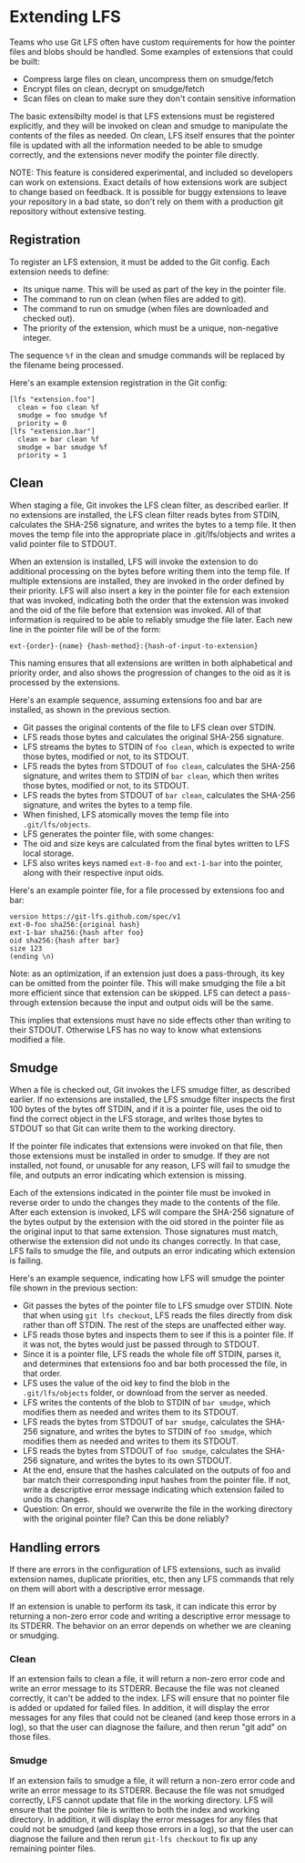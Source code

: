 # Extending LFS

Teams who use Git LFS often have custom requirements for how the pointer files
and blobs should be handled.  Some examples of extensions that could be built:

* Compress large files on clean, uncompress them on smudge/fetch
* Encrypt files on clean, decrypt on smudge/fetch
* Scan files on clean to make sure they don't contain sensitive information

The basic extensibilty model is that LFS extensions must be registered
explicitly, and they will be invoked on clean and smudge to manipulate the
contents of the files as needed.  On clean, LFS itself ensures that the pointer
file is updated with all the information needed to be able to smudge correctly,
and the extensions never modify the pointer file directly.

NOTE: This feature is considered experimental, and included so developers can
work on extensions. Exact details of how extensions work are subject to change
based on feedback. It is possible for buggy extensions to leave your repository
in a bad state, so don't rely on them with a production git repository without
extensive testing.

## Registration

To register an LFS extension, it must be added to the Git config.  Each
extension needs to define:

* Its unique name.  This will be used as part of the key in the pointer file.
* The command to run on clean (when files are added to git).
* The command to run on smudge (when files are downloaded and checked out).
* The priority of the extension, which must be a unique, non-negative integer.

The sequence `%f` in the clean and smudge commands will be replaced by the
filename being processed.

Here's an example extension registration in the Git config:

```
[lfs "extension.foo"]
  clean = foo clean %f
  smudge = foo smudge %f
  priority = 0
[lfs "extension.bar"]
  clean = bar clean %f
  smudge = bar smudge %f
  priority = 1
```

## Clean

When staging a file, Git invokes the LFS clean filter, as described earlier.  If
no extensions are installed, the LFS clean filter reads bytes from STDIN,
calculates the SHA-256 signature, and writes the bytes to a temp file.  It then
moves the temp file into the appropriate place in .git/lfs/objects and writes a
valid pointer file to STDOUT.

When an extension is installed, LFS will invoke the extension to do additional
processing on the bytes before writing them into the temp file.  If multiple
extensions are installed, they are invoked in the order defined by their
priority.  LFS will also insert a key in the pointer file for each extension
that was invoked, indicating both the order that the extension was invoked and
the oid of the file before that extension was invoked. All of that information
is required to be able to reliably smudge the file later.  Each new line in the
pointer file will be of the form:

`ext-{order}-{name} {hash-method}:{hash-of-input-to-extension}`

This naming ensures that all extensions are written in both alphabetical and
priority order, and also shows the progression of changes to the oid as it is
processed by the extensions.

Here's an example sequence, assuming extensions foo and bar are installed, as
shown in the previous section.

* Git passes the original contents of the file to LFS clean over STDIN.
* LFS reads those bytes and calculates the original SHA-256 signature.
* LFS streams the bytes to STDIN of `foo clean`, which is expected to write
  those bytes, modified or not, to its STDOUT.
* LFS reads the bytes from STDOUT of `foo clean`, calculates the SHA-256
  signature, and writes them to STDIN of `bar clean`, which then writes those
  bytes, modified or not, to its STDOUT.
* LFS reads the bytes from STDOUT of `bar clean`, calculates the SHA-256
  signature, and writes the bytes to a temp file.
* When finished, LFS atomically moves the temp file into `.git/lfs/objects`.
* LFS generates the pointer file, with some changes:
* The oid and size keys are calculated from the final bytes written to LFS
  local storage.
* LFS also writes keys named `ext-0-foo` and `ext-1-bar` into the pointer, along
  with their respective input oids.

Here's an example pointer file, for a file processed by extensions foo and bar:

```
version https://git-lfs.github.com/spec/v1
ext-0-foo sha256:{original hash}
ext-1-bar sha256:{hash after foo}
oid sha256:{hash after bar}
size 123
(ending \n)
```

Note: as an optimization, if an extension just does a pass-through, its key can
be omitted from the pointer file.  This will make smudging the file a bit more
efficient since that extension can be skipped.  LFS can detect a pass-through
extension because the input and output oids will be the same.

This implies that extensions must have no side effects other than writing to
their STDOUT. Otherwise LFS has no way to know what extensions modified a file.

## Smudge

When a file is checked out, Git invokes the LFS smudge filter, as described
earlier. If no extensions are installed, the LFS smudge filter inspects the
first 100 bytes of the bytes off STDIN, and if it is a pointer file, uses the
oid to find the correct object in the LFS storage, and writes those bytes to
STDOUT so that Git can write them to the working directory.

If the pointer file indicates that extensions were invoked on that file, then
those extensions must be installed in order to smudge.  If they are not
installed, not found, or unusable for any reason, LFS will fail to smudge the
file, and outputs an error indicating which extension is missing.

Each of the extensions indicated in the pointer file must be invoked in reverse
order to undo the changes they made to the contents of the file.  After each
extension is invoked, LFS will compare the SHA-256 signature of the bytes output
by the extension with the oid stored in the pointer file as the original input
to that same extension.  Those signatures must match, otherwise the extension
did not undo its changes correctly.  In that case, LFS fails to smudge the file,
and outputs an error indicating which extension is failing.

Here's an example sequence, indicating how LFS will smudge the pointer file
shown in the previous section:

* Git passes the bytes of the pointer file to LFS smudge over STDIN.  Note that
  when using `git lfs checkout`, LFS reads the files directly from disk rather
  than off STDIN.  The rest of the steps are unaffected either way.
* LFS reads those bytes and inspects them to see if this is a pointer file.  If
  it was not, the bytes would just be passed through to STDOUT.
* Since it is a pointer file, LFS reads the whole file off STDIN, parses it, and
  determines that extensions foo and bar both processed the file, in that order.
* LFS uses the value of the oid key to find the blob in the `.git/lfs/objects`
  folder, or download from the server as needed.
* LFS writes the contents of the blob to STDIN of `bar smudge`, which modifies
  them as needed and writes them to its STDOUT.
* LFS reads the bytes from STDOUT of `bar smudge`, calculates the SHA-256
  signature, and writes the bytes to STDIN of `foo smudge`, which modifies them
  as needed and writes to them its STDOUT.
* LFS reads the bytes from STDOUT of `foo smudge`, calculates the SHA-256
  signature, and writes the bytes to its own STDOUT.
* At the end, ensure that the hashes calculated on the outputs of foo and bar
  match their corresponding input hashes from the pointer file.  If not, write a
  descriptive error message indicating which extension failed to undo its
  changes.
* Question: On error, should we overwrite the file in the working directory with
  the original pointer file?  Can this be done reliably?

## Handling errors

If there are errors in the configuration of LFS extensions, such as invalid
extension names, duplicate priorities, etc, then any LFS commands that rely on
them will abort with a descriptive error message.

If an extension is unable to perform its task, it can indicate this error by
returning a non-zero error code and writing a descriptive error message to its
STDERR. The behavior on an error depends on whether we are cleaning or smudging.

### Clean

If an extension fails to clean a file, it will return a non-zero error code and
write an error message to its STDERR.  Because the file was not cleaned
correctly, it can't be added to the index.  LFS will ensure that no pointer file
is added or updated for failed files.  In addition, it will display the error
messages for any files that could not be cleaned (and keep those errors in a
log), so that the user can diagnose the failure, and then rerun "git add" on
those files.

### Smudge

If an extension fails to smudge a file, it will return a non-zero error code and
write an error message to its STDERR.  Because the file was not smudged
correctly, LFS cannot update that file in the working directory.  LFS will
ensure that the pointer file is written to both the index and working directory.
In addition, it will display the error messages for any files that could not be
smudged (and keep those errors in a log), so that the user can diagnose the
failure and then rerun `git-lfs checkout` to fix up any remaining pointer files.
